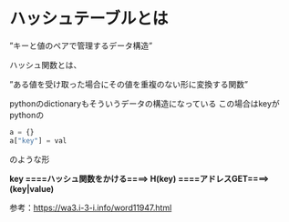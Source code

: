 # ハッシュテーブルとは

”キーと値のペアで管理するデータ構造”

ハッシュ関数とは、

”ある値を受け取った場合にその値を重複のない形に変換する関数”

pythonのdictionaryもそういうデータの構造になっている
この場合はkeyがpythonの

```py
a = {}
a["key"] = val
```

のような形

**key ====ハッシュ関数をかける====> H(key) ====アドレスGET====> (key|value)**

参考：https://wa3.i-3-i.info/word11947.html
